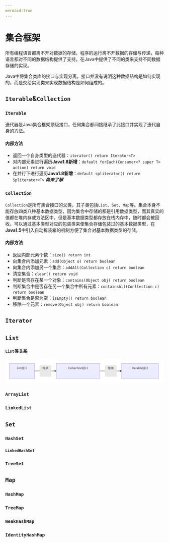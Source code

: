 ```yaml
---
mermaid:true
---
```




# 集合框架

所有编程语言都离不开对数据的存储，程序的运行离不开数据的存储与传递，每种语言都对不同的数据结构提供了支持。在Java中提供了不同的类来支持不同数据存储的实现。

Java中将集合类库的接口与实现分离，接口并没有说明这种数据结构是如何实现的，而是交给实现类来实现数据结构是如何组成的。

## `Iterable`&`Collection`

### `Iterable`

迭代器是Java集合框架顶级接口，任何集合都间接继承了此接口并实现了迭代自身的方法。

#### 内部方法

- 返回一个自身类型的迭代器：`iterator() return Iterator<T>`
- 对内部元素进行遍历**Java1.8新增**：`default forEach(Consumer<? super T> action) return void`
- 在并行下进行遍历**Java1.8新增**：`default spliterator() return Spliterator<T>` ***尚未了解*** 

### `Collection`

`Collection`是所有集合接口的父类，其子类包括`List`、`Set`、`Map`等。集合本身不能存放四类八种基本数据类型，因为集合中存储的都是引用数据类型，而其真实的值都在堆内存或方法区中，但是基本数据类型都存放在栈内存中，随时都会被回收。可以通过基本类型对应的包装类来使集合存储包装过的基本数据类型，在**Java1.5**中引入自动拆装箱的机制方便了集合对基本数据类型的存储。

#### 内部方法

- 返回内部元素个数：`size() return int`
- 向集合内添加元素：`add(Object o) return boolean`
- 向集合内添加另一个集合：`addAll(Collection c) return boolean`
- 清空集合：`clear() return void`
- 判断是否存在某一个对象：`contains(Object obj) return boolean`
- 判断集合中是否存在另一个集合中所有元素：`containsAll(Conllection c) return boolean`
- 判断集合是否为空：`isEmpty() return boolean`
- 移除一个元素：`remove(Object obj) return boolean`

## `Iterator`

## `List`

#### `List`类关系

![List类关系](./Images/List.png)

### `ArrayList`

### `LinkedList`

## `Set`

### `HashSet`

#### `LinkedHashSet`

### `TreeSet`

## `Map`

### `HashMap`

### `TreeMap`

### `WeakHashMap`

### `IdentityHashMap`

